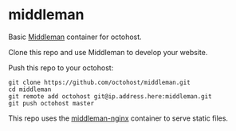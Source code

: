 middleman
=========

Basic [Middleman](http://middlemanapp.com/) container for octohost.

Clone this repo and use Middleman to develop your website.

Push this repo to your octohost:

```
git clone https://github.com/octohost/middleman.git
cd middleman
git remote add octohost git@ip.address.here:middleman.git
git push octohost master
```

This repo uses the [middleman-nginx](https://github.com/octohost/middleman-nginx) container to serve static files.

